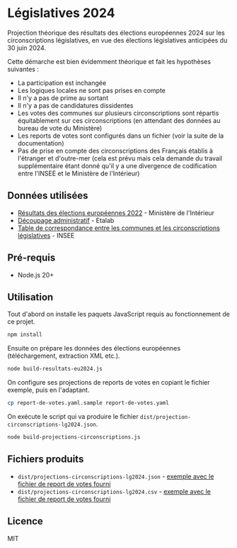 # Législatives 2024

Projection théorique des résultats des élections européennes 2024 sur les circonscriptions législatives, en vue des élections législatives anticipées du 30 juin 2024.

Cette démarche est bien évidemment théorique et fait les hypothèses suivantes :
- La participation est inchangée
- Les logiques locales ne sont pas prises en compte
- Il n'y a pas de prime au sortant
- Il n'y a pas de candidatures dissidentes
- Les votes des communes sur plusieurs circonscriptions sont répartis équitablement sur ces circonscriptions (en attendant des données au bureau de vote du Ministère)
- Les reports de votes sont configurés dans un fichier (voir la suite de la documentation)
- Pas de prise en compte des circonscriptions des Français établis à l'étranger et d'outre-mer (cela est prévu mais cela demande du travail supplémentaire étant donné qu'il y a une divergence de codification entre l'INSEE et le Ministère de l'Intérieur)

## Données utilisées

- [Résultats des élections européennes 2022](https://www.resultats-elections.interieur.gouv.fr/telechargements/EU2024) - Ministère de l'Intérieur
- [Découpage administratif](https://github.com/etalab/decoupage-administratif) - Etalab
- [Table de correspondance entre les communes et les circonscriptions législatives](https://www.insee.fr/fr/statistiques/6436476?sommaire=6436478) - INSEE


## Pré-requis

- Node.js 20+

## Utilisation

Tout d'abord on installe les paquets JavaScript requis au fonctionnement de ce projet.

```bash
npm install
```

Ensuite on prépare les données des élections européennes (téléchargement, extraction XML etc.).

```bash
node build-resultats-eu2024.js
```

On configure ses projections de reports de votes en copiant le fichier exemple, puis en l'adaptant.

```bash
cp report-de-votes.yaml.sample report-de-votes.yaml
```

On exécute le script qui va produire le fichier `dist/projection-circonscriptions-lg2024.json`.

```bash
node build-projections-circonscriptions.js
```

## Fichiers produits

- `dist/projections-circonscriptions-lg2024.json` - [exemple avec le fichier de report de votes fourni](dist-example/projection-circonscriptions-lg2024.json)
- `dist/projections-circonscriptions-lg2024.csv` - [exemple avec le fichier de report de votes fourni](dist-example/projection-circonscriptions-lg2024.csv)

## Licence

MIT

